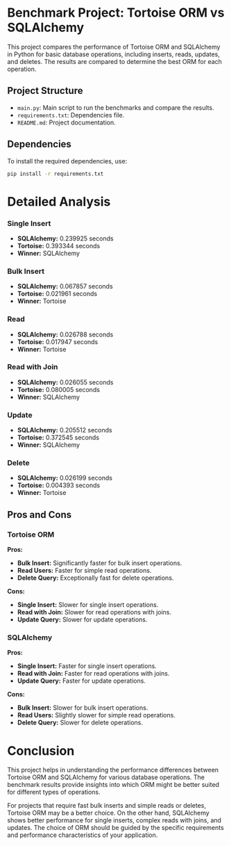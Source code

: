 # Benchmark Project: Tortoise ORM vs SQLAlchemy

This project compares the performance of Tortoise ORM and SQLAlchemy in Python for basic database operations, including inserts, reads, updates, and deletes. The results are compared to determine the best ORM for each operation.

## Project Structure

- `main.py`: Main script to run the benchmarks and compare the results.
- `requirements.txt`: Dependencies file.
- `README.md`: Project documentation.

## Dependencies

To install the required dependencies, use:

```bash
pip install -r requirements.txt
```

# Detailed Analysis

### Single Insert

- **SQLAlchemy:** 0.239925 seconds
- **Tortoise:** 0.393344 seconds
- **Winner:** SQLAlchemy

### Bulk Insert

- **SQLAlchemy:** 0.067857 seconds
- **Tortoise:** 0.021961 seconds
- **Winner:** Tortoise

### Read

- **SQLAlchemy:** 0.026788 seconds
- **Tortoise:** 0.017947 seconds
- **Winner:** Tortoise

### Read with Join

- **SQLAlchemy:** 0.026055 seconds
- **Tortoise:** 0.080005 seconds
- **Winner:** SQLAlchemy

### Update

- **SQLAlchemy:** 0.205512 seconds
- **Tortoise:** 0.372545 seconds
- **Winner:** SQLAlchemy

### Delete

- **SQLAlchemy:** 0.026199 seconds
- **Tortoise:** 0.004393 seconds
- **Winner:** Tortoise

## Pros and Cons

### Tortoise ORM

**Pros:**

- **Bulk Insert:** Significantly faster for bulk insert operations.
- **Read Users:** Faster for simple read operations.
- **Delete Query:** Exceptionally fast for delete operations.

**Cons:**

- **Single Insert:** Slower for single insert operations.
- **Read with Join:** Slower for read operations with joins.
- **Update Query:** Slower for update operations.

### SQLAlchemy

**Pros:**

- **Single Insert:** Faster for single insert operations.
- **Read with Join:** Faster for read operations with joins.
- **Update Query:** Faster for update operations.

**Cons:**

- **Bulk Insert:** Slower for bulk insert operations.
- **Read Users:** Slightly slower for simple read operations.
- **Delete Query:** Slower for delete operations.

# Conclusion

This project helps in understanding the performance differences between Tortoise ORM and SQLAlchemy for various database operations. The benchmark results provide insights into which ORM might be better suited for different types of operations.

For projects that require fast bulk inserts and simple reads or deletes, Tortoise ORM may be a better choice. On the other hand, SQLAlchemy shows better performance for single inserts, complex reads with joins, and updates. The choice of ORM should be guided by the specific requirements and performance characteristics of your application.

